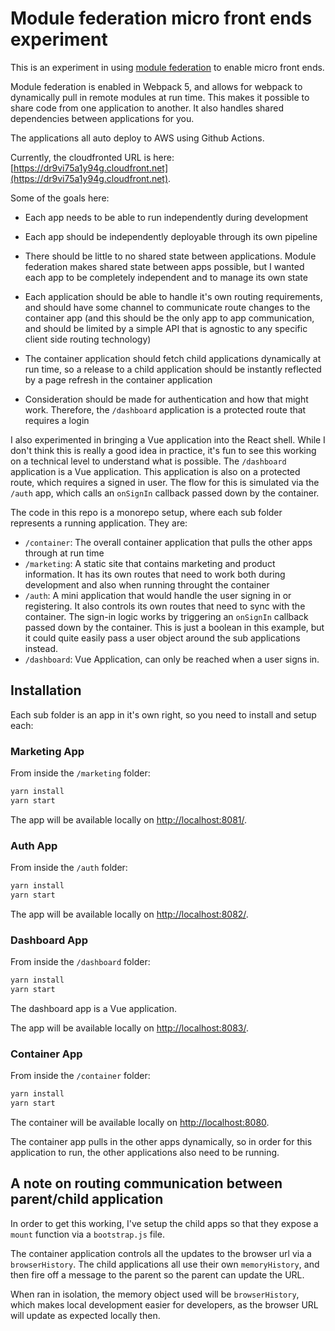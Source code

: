 # Module federation micro front ends experiment

This is an experiment in using [module federation](https://webpack.js.org/concepts/module-federation/) to enable micro front ends.

Module federation is enabled in Webpack 5, and allows for webpack to dynamically pull in remote modules at run time. This makes it possible to share code from one application to another. It also handles shared dependencies between applications for you.

The applications all auto deploy to AWS using Github Actions.

Currently, the cloudfronted URL is here: [https://dr9vi75a1y94g.cloudfront.net](https://dr9vi75a1y94g.cloudfront.net).

Some of the goals here:

- Each app needs to be able to run independently during development

- Each app should be independently deployable through its own pipeline

- There should be little to no shared state between applications. Module federation makes shared state between apps possible, but I wanted each app to be completely independent and to manage its own state

- Each application should be able to handle it's own routing requirements, and should have some channel to communicate route changes to the container app (and this should be the only app to app communication, and should be limited by a simple API that is agnostic to any specific client side routing technology)

- The container application should fetch child applications dynamically at run time, so a release to a child application should be instantly reflected by a page refresh in the container application

- Consideration should be made for authentication and how that might work. Therefore, the `/dashboard` application is a protected route that requires a login

I also experimented in bringing a Vue application into the React shell. While I don't think this is really a good idea in practice, it's fun to see this working on a technical level to understand what is possible. The `/dashboard` application is a Vue application. This application is also on a protected route, which requires a signed in user. The flow for this is simulated via the `/auth` app, which calls an `onSignIn` callback passed down by the container.

The code in this repo is a monorepo setup, where each sub folder represents a running application. They are:

- `/container`: The overall container application that pulls the other apps through at run time
- `/marketing`: A static site that contains marketing and product information. It has its own routes that need to work both during development and also when running throught the container
- `/auth`: A mini application that would handle the user signing in or registering. It also controls its own routes that need to sync with the container. The sign-in logic works by triggering an `onSignIn` callback passed down by the container. This is just a boolean in this example, but it could quite easily pass a user object around the sub applications instead.
- `/dashboard`: Vue Application, can only be reached when a user signs in.

## Installation

Each sub folder is an app in it's own right, so you need to install and setup each:

### Marketing App

From inside the `/marketing` folder:

```sh
yarn install
yarn start
```

The app will be available locally on [http://localhost:8081/](http://localhost:8081/).

### Auth App

From inside the `/auth` folder:

```sh
yarn install
yarn start
```

The app will be available locally on [http://localhost:8082/](http://localhost:8082/).

### Dashboard App

From inside the `/dashboard` folder:

```sh
yarn install
yarn start
```

The dashboard app is a Vue application.

The app will be available locally on [http://localhost:8083/](http://localhost:8083/).

### Container App

From inside the `/container` folder:

```sh
yarn install
yarn start
```

The container will be available locally on [http://localhost:8080](http://localhost:8080).

The container app pulls in the other apps dynamically, so in order for this application to run, the other applications also need to be running.

## A note on routing communication between parent/child application

In order to get this working, I've setup the child apps so that they expose a `mount` function via a `bootstrap.js` file.

The container application controls all the updates to the browser url via a `browserHistory`. The child applications all use their own `memoryHistory`, and then fire off a message to the parent so the parent can update the URL.

When ran in isolation, the memory object used will be `browserHistory`, which makes local development easier for developers, as the browser URL will update as expected locally then.

